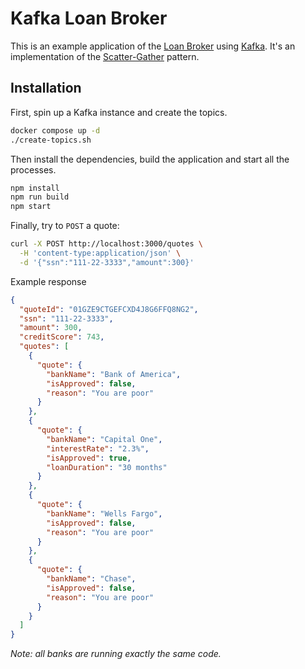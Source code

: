 # Kafka Loan Broker

This is an example application of the [Loan Broker][loan-broker] using
[Kafka](https://kafka.apache.org/). It's an implementation of the
[Scatter-Gather][scatter-gather] pattern.

## Installation

First, spin up a Kafka instance and create the topics.

```sh
docker compose up -d
./create-topics.sh
```

Then install the dependencies, build the application and start all the
processes.

```sh
npm install
npm run build
npm start
```

Finally, try to `POST` a quote:

```sh
curl -X POST http://localhost:3000/quotes \
  -H 'content-type:application/json' \
  -d '{"ssn":"111-22-3333","amount":300}'
```

Example response

```json
{
  "quoteId": "01GZE9CTGEFCXD4J8G6FFQ8NG2",
  "ssn": "111-22-3333",
  "amount": 300,
  "creditScore": 743,
  "quotes": [
    {
      "quote": {
        "bankName": "Bank of America",
        "isApproved": false,
        "reason": "You are poor"
      }
    },
    {
      "quote": {
        "bankName": "Capital One",
        "interestRate": "2.3%",
        "isApproved": true,
        "loanDuration": "30 months"
      }
    },
    {
      "quote": {
        "bankName": "Wells Fargo",
        "isApproved": false,
        "reason": "You are poor"
      }
    },
    {
      "quote": {
        "bankName": "Chase",
        "isApproved": false,
        "reason": "You are poor"
      }
    }
  ]
}
```

_Note: all banks are running exactly the same code._

[loan-broker]:
  https://www.enterpriseintegrationpatterns.com/patterns/messaging/ComposedMessagingExample.html
[scatter-gather]:
  https://www.enterpriseintegrationpatterns.com/patterns/messaging/BroadcastAggregate.html
